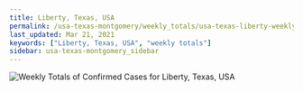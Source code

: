 ```yaml
---
title: Liberty, Texas, USA
permalink: /usa-texas-montgomery/weekly_totals/usa-texas-liberty-weekly_totals.html
last_updated: Mar 21, 2021
keywords: ["Liberty, Texas, USA", "weekly totals"]
sidebar: usa-texas-montgomery_sidebar
---
```


![Weekly Totals of Confirmed Cases for Liberty, Texas, USA](/covid_tracker/images/graphs/usa-texas-liberty-weekly_totals_graph.png)
